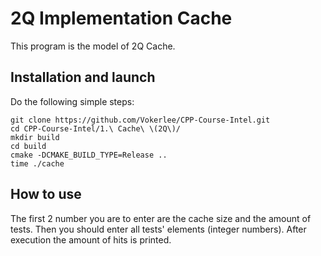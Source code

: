 # 2Q Implementation Cache

This program is the model of 2Q Cache. 

## Installation and launch

Do the following simple steps:
```
git clone https://github.com/Vokerlee/CPP-Course-Intel.git
cd CPP-Course-Intel/1.\ Cache\ \(2Q\)/
mkdir build
cd build
cmake -DCMAKE_BUILD_TYPE=Release ..
time ./cache
```

## How to use

The first 2 number you are to enter are the cache size and the amount of tests. Then you should enter all tests' elements (integer numbers). After execution the amount of hits is printed.
